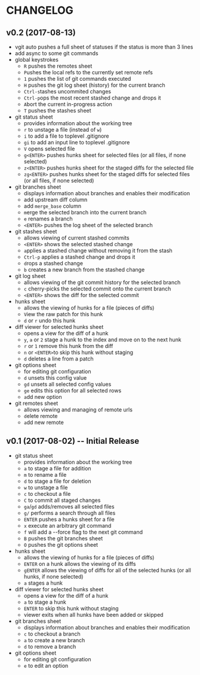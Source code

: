 # CHANGELOG

## v0.2 (2017-08-13)
- vgit auto pushes a full sheet of statuses if the status is more than 3 lines
- add async to some git commands
- global keystrokes
    - `R` pushes the remotes sheet
    - `P`ushes the local refs to the currently set remote refs
    - `1` pushes the list of git commands executed
    - `H` pushes the git log sheet (history) for the current branch
    - `Ctrl-s`tashes uncommited changes
    - `Ctrl-p`ops the most recent stashed change and drops it
    - `A`bort the current in-progress action
    - `T` pushes the stashes sheet
- git status sheet
    - provides information about the working tree
    - `r` to unstage a file (instead of `w`)
    - `i` to add a file to toplevel .gitignore
   - `gi` to add an input line to toplevel .gitignore
   - `V` opens selected file
   - `g<ENTER>` pushes hunks sheet for selected files (or all files, if none selected)
   - `z<ENTER>` pushes hunks sheet for the staged diffs for the selected file
   - `zg<ENTER>` pushes hunks sheet for the staged diffs for selected files (or all files, if none selected)
- git branches sheet
    - displays information about branches and enables their modification
    - add upstream diff column
    - add `merge_base` column
    - `m`erge the selected branch into the current branch
    - `e` renames a branch
    - `<ENTER>` pushes the log sheet of the selected branch
- git stashes sheet
    - allows viewing of current stashed commits
    - `<ENTER>` shows the selected stashed change
    - `a`pplies a stashed change without removing it from the stash
    - `Ctrl-p` applies a stashed change and drops it
    - `d`rops a stashed change
    - `b` creates a new branch from the stashed change
- git log sheet
    - allows viewing of the git commit history for the selected branch
    - `c` cherry-picks the selected commit onto the current branch
    - `<ENTER>` shows the diff for the selected commit
- hunks sheet
    - allows the viewing of hunks for a file (pieces of diffs)
    - `V`iew the raw patch for this hunk
    - `d` or `r` undo this hunk
- diff viewer for selected hunks sheet
    - opens a view for the diff of a hunk
    - `y`, `a` or `2` stage a hunk to the index and move on to the next hunk
    - `r` or `1` remove this hunk from the diff
    - `n` or `<ENTER>`to skip this hunk without staging
    - `d` deletes a line from a patch
- git options sheet
    - for editing git configuration
    - `d` unsets this config value
    - `gd` unsets all selected config values
    - `ge` edits this option for all selected rows
    - `a`dd new option
- git remotes sheet
    - allows viewing and managing of remote urls
    - `d`elete remote
    - `a`dd new remote

## v0.1 (2017-08-02) -- Initial Release
- git status sheet
    - provides information about the working tree
    - `a` to stage a file for addition
    - `m` to rename a file
    - `d` to stage a file for deletion
    - `w` to unstage a file
    - `c` to checkout a file
    - `C` to commit all staged changes
    - `ga`/`gd` adds/removes all selected files
    - `g/` performs a search through all files
    - `ENTER` pushes a hunks sheet for a file
    - `x` execute an arbitrary git command
    - `f` will add a --force flag to the next git command
    - `B` pushes the git branches sheet
    - `O` pushes the git options sheet
- hunks sheet
    - allows the viewing of hunks for a file (pieces of diffs)
    - `ENTER` on a hunk allows the viewing of its diffs
    - `gENTER` allows the viewing of diffs for all of the selected hunks (or all hunks, if none selected)
    - `a` stages a hunk
- diff viewer for selected hunks sheet
    - opens a view for the diff of a hunk
    - `a` to stage a hunk
    - `ENTER` to skip this hunk without staging
    - viewer exits when all hunks have been added or skipped
- git branches sheet
    - displays information about branches and enables their modification
    - `c` to checkout a branch
    - `a` to create a new branch
    - `d` to remove a branch
- git options sheet
    - for editing git configuration
    - `e` to edit an option
